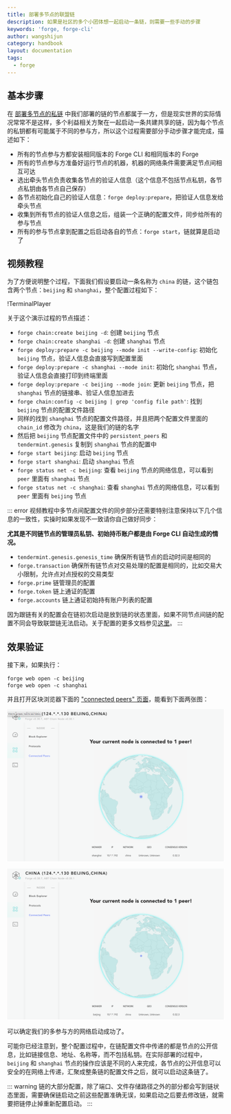 ```yaml
---
title: 部署多节点的联盟链
description: 如果是社区的多个小团体想一起启动一条链，则需要一些手动的步骤
keywords: 'forge, forge-cli'
author: wangshijun
category: handbook
layout: documentation
tags:
  - forge
---
```


## 基本步骤

在 [部署多节点的私链](../deploy-multi-node-network) 中我们部署的链的节点都属于一方，但是现实世界的实际情况常常不是这样，多个利益相关方聚在一起启动一条共建共享的链，因为每个节点的私钥都有可能属于不同的参与方，所以这个过程需要部分手动步骤才能完成，描述如下：

- 所有的节点参与方都安装相同版本的 Forge CLI 和相同版本的 Forge
- 所有的节点参与方准备好运行节点的机器，机器的网络条件需要满足节点间相互可达
- 选出牵头节点负责收集各节点的验证人信息（这个信息不包括节点私钥，各节点私钥由各节点自己保存）
- 各节点初始化自己的验证人信息：`forge deploy:prepare`，把验证人信息发给牵头节点
- 收集到所有节点的验证人信息之后，组装一个正确的配置文件，同步给所有的参与节点
- 所有的参与节点拿到配置之后启动各自的节点：`forge start`，链就算是启动了

## 视频教程

为了方便说明整个过程，下面我们假设要启动一条名称为 `china` 的链，这个链包含两个节点：`beijing` 和 `shanghai`，整个配置过程如下：

!TerminalPlayer[](./images/multi-party-network.yml)

关于这个演示过程的节点描述：

- `forge chain:create beijing -d`: 创建 `beijing` 节点
- `forge chain:create shanghai -d`: 创建 `shanghai` 节点
- `forge deploy:prepare -c beijing --mode init --write-config`: 初始化 `beijing` 节点，验证人信息会直接写到配置里面
- `forge deploy:prepare -c shanghai --mode init`: 初始化 `shanghai` 节点，验证人信息会直接打印到终端里面
- `forge deploy:prepare -c beijing --mode join`: 更新 `beijing` 节点，把 `shanghai` 节点的链接串、验证人信息加进去
- `forge chain:config -c beijing | grep 'config file path'`: 找到 `beijing` 节点的配置文件路径
- 同样的找到 `shanghai` 节点的配置文件路径，并且把两个配置文件里面的 `chain_id` 修改为 `china`，这是我们的链的名字
- 然后把 `beijing` 节点配置文件中的 `persistent_peers` 和 `tendermint.genesis` 复制到 `shanghai` 节点的配置中
- `forge start beijing`: 启动 `beijing` 节点
- `forge start shanghai`: 启动 `shanghai` 节点
- `forge status net -c beijing`: 查看 `beijing` 节点的网络信息，可以看到 `peer` 里面有 `shanghai` 节点
- `forge status net -c shanghai`: 查看 `shanghai` 节点的网络信息，可以看到 `peer` 里面有 `beijing` 节点

::: error
视频教程中多节点间配置文件的同步部分还需要特别注意保持以下几个信息的一致性，实操时如果发现不一致请你自己做好同步：

**尤其是不同链节点的管理员私钥、初始持币账户都是由 Forge CLI 自动生成的情况。**

- `tendermint.genesis.genesis_time` 确保所有链节点的启动时间是相同的
- `forge.transaction` 确保所有链节点对交易处理的配置是相同的，比如交易大小限制，允许点对点授权的交易类型
- `forge.prime` 链管理员的配置
- `forge.token` 链上通证的配置
- `forge.accounts` 链上通证初始持有账户列表的配置

因为跟链有关的配置会在链初次启动是放到链的状态里面，如果不同节点间链的配置不同会导致联盟链无法启动。关于配置的更多文档参见[这里](/docs/instruction/configuration)。
:::

## 效果验证

接下来，如果执行：

```shell
forge web open -c beijing
forge web open -c shanghai
```

并且打开区块浏览器下面的 ["connected peers" 页面](http://127.0.0.1:8211/node/status)，能看到下面两张图：

![](./images/beijing.png)

![](./images/shanghai.png)

可以确定我们的多参与方的网络启动成功了。

可能你已经注意到，整个配置过程中，在链配置文件中传递的都是节点的公开信息，比如链接信息、地址、名称等，而不包括私钥。在实际部署的过程中，`beijing` 和 `shanghai` 节点的操作应该是不同的人来完成，各节点的公开信息可以安全的在网络上传递，汇聚成整条链的配置文件之后，就可以启动这条链了。

::: warning
链的大部分配置，除了端口、文件存储路径之外的部分都会写到链状态里面，需要确保链启动之前这些配置准确无误，如果启动之后要去修改链，就需要把链停止掉重新配置启动。
:::

